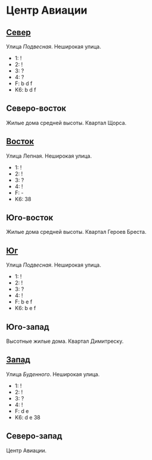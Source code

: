 # Центр Авиации

## [Север](./10585050.md)

Улица *Подвесная*.
Неширокая улица.

* 1:    !
* 2:    !
* 3:    ?
* 4:    ?
* F:    b   d   f
* K6:   b   d   f

## Северо-восток

Жилые дома средней высоты.
Квартал Щорса.

## [Восток](./590060.md)

Улица Лепная.
Неширокая улица.

* 1:    !
* 2:    !
* 3:    ?
* 4:    !
* F:    -
* K6:   38

## Юго-восток

Жилые дома средней высоты.
Квартал Героев Бреста.

## [Юг](./10585065.md)

Улица *Подвесная*.
Неширокая улица.

* 1:    !
* 2:    !
* 3:    ?
* 4:    !
* F:    b   e   f
* K6:   b   e   f

## Юго-запад

Высотные жилые дома.
Квартал Димитреску.

## [Запад](./10570060.md)

Улица *Буденного*.
Неширокая улица.

* 1:    !
* 2:    !
* 3:    ?
* 4:    !
* F:    d   e
* K6:   d   e
        38

## Северо-запад

Центр Авиации.
